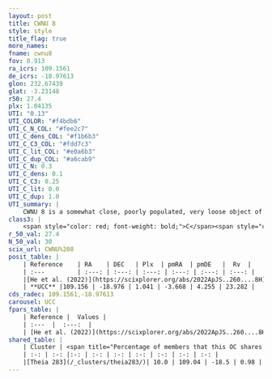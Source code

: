 ```yaml
---
layout: post
title: CWNU 8
style: style
title_flag: true
more_names: 
fname: cwnu8
fov: 0.913
ra_icrs: 109.1561
de_icrs: -18.97613
glon: 232.67439
glat: -3.23148
r50: 27.4
plx: 1.04135
UTI: "0.13"
UTI_COLOR: "#f4bdb6"
UTI_C_N_COL: "#fee2c7"
UTI_C_dens_COL: "#f1b6b3"
UTI_C_C3_COL: "#fdd7c3"
UTI_C_lit_COL: "#e0a6b3"
UTI_C_dup_COL: "#a6cab9"
UTI_C_N: 0.3
UTI_C_dens: 0.1
UTI_C_C3: 0.25
UTI_C_lit: 0.0
UTI_C_dup: 1.0
UTI_summary: |
    CWNU 8 is a somewhat close, poorly populated, very loose object of low C3 quality. It was recently reported in the literature. This object shares a very small percentage of members with a later reported entry.
class3: |
    <span style="color: red; font-weight: bold;">C</span><span style="color: red; font-weight: bold;">C</span>
r_50_val: 27.4
N_50_val: 30
scix_url: CWNU%208
posit_table: |
    | Reference    | RA    | DEC   | Plx  | pmRA  | pmDE   |  Rv  |
    | :---         | :---: | :---: | :---: | :---: | :---: | :---: |
    |[He et al. (2022)](https://scixplorer.org/abs/2022ApJS..260....8H) | 109.168 | -18.955 | 1.02 | -3.72 | 4.31 | -- |
    | **UCC** |109.156 | -18.976 | 1.041 | -3.668 | 4.255 | 23.282 | 
cds_radec: 109.1561,-18.97613
carousel: UCC
fpars_table: |
    | Reference |  Values |
    | :---  |  :---:  |
    | [He et al. (2022)](https://scixplorer.org/abs/2022ApJS..260....8H) | `AG=0.25, m-M=9.95, logAge=7.8, Z=0.022` |
shared_table: |
    | Cluster | <span title="Percentage of members that this OC shares with the ones listed">%</span>   | RA   | DEC   | Plx   | pmRA  | pmDE  | Rv | UTI |
    | :-: | :-: |:-: | :-: | :-: | :-: | :-: | :-: | :-: |
    |[Theia 283](/_clusters/theia283/)| 10.0 | 109.04 | -18.5 | 0.98 | -3.4 | 4.05 | 8.96 |0.16 |
---
```

